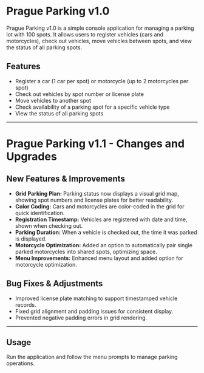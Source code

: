 # Prague Parking v1.0

Prague Parking v1.0 is a simple console application for managing a parking lot with 100 spots. It allows users to register vehicles (cars and motorcycles), check out vehicles, move vehicles between spots, and view the status of all parking spots.

## Features

- Register a car (1 car per spot) or motorcycle (up to 2 motorcycles per spot)
- Check out vehicles by spot number or license plate
- Move vehicles to another spot
- Check availability of a parking spot for a specific vehicle type
- View the status of all parking spots

---

# Prague Parking v1.1 - Changes and Upgrades

## New Features & Improvements

- **Grid Parking Plan:** Parking status now displays a visual grid map, showing spot numbers and license plates for better readability.
- **Color Coding:** Cars and motorcycles are color-coded in the grid for quick identification.
- **Registration Timestamp:** Vehicles are registered with date and time, shown when checking out.
- **Parking Duration:** When a vehicle is checked out, the time it was parked is displayed.
- **Motorcycle Optimization:** Added an option to automatically pair single parked motorcycles into shared spots, optimizing space.
- **Menu Improvements:** Enhanced menu layout and added option for motorcycle optimization.

## Bug Fixes & Adjustments

- Improved license plate matching to support timestamped vehicle records.
- Fixed grid alignment and padding issues for consistent display.
- Prevented negative padding errors in grid rendering.

---

## Usage

Run the application and follow the menu prompts to manage parking operations.
